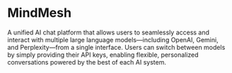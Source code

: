 # MindMesh
A unified AI chat platform that allows users to seamlessly access and interact with multiple large language models—including OpenAI, Gemini, and Perplexity—from a single interface. Users can switch between models by simply providing their API keys, enabling flexible, personalized conversations powered by the best of each AI system.
